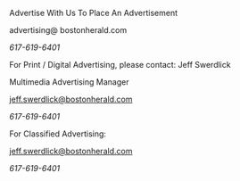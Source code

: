 Advertise With Us To Place An Advertisement

advertising@ bostonherald.com

_617-619-6401_

For Print / Digital Advertising, please contact: Jeff Swerdlick

Multimedia Advertising Manager

jeff.swerdlick@bostonherald.com

_617-619-6401_

For Classified Advertising:

jeff.swerdlick@bostonherald.com

_617-619-6401_